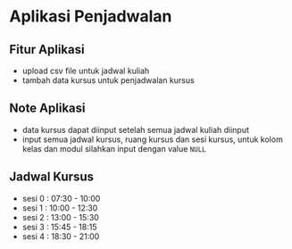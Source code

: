 # Aplikasi Penjadwalan

## Fitur Aplikasi

* upload csv file untuk jadwal kuliah
* tambah data kursus untuk penjadwalan kursus

## Note Aplikasi

* data kursus dapat diinput setelah semua jadwal kuliah diinput
* input semua jadwal kursus, ruang kursus dan sesi kursus, untuk kolom kelas dan modul silahkan input dengan value `NULL`

## Jadwal Kursus

* sesi 0 : 07:30 - 10:00
* sesi 1 : 10:00 - 12:30
* sesi 2 : 13:00 - 15:30
* sesi 3 : 15:45 - 18:15
* sesi 4 : 18:30 - 21:00